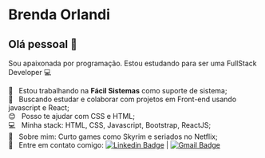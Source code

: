 # Brenda Orlandi

## Olá pessoal 👋
Sou apaixonada por programação.
Estou estudando para ser uma FullStack Developer :computer:

 :rocket:  &nbsp; Estou trabalhando na **Fácil Sistemas** como suporte de sistema;
 <br/> :purple_heart: &nbsp; Buscando estudar e colaborar com projetos em Front-end usando javascript e React;
 <br/> :blush: &nbsp; Posso te ajudar com CSS  e HTML;
 <br/> :computer: &nbsp; Minha stack: HTML, CSS, Javascript, Bootstrap, ReactJS;
 <br/> 💬  &nbsp; Sobre mim: Curto games como Skyrim e seriados no Netflix;
 <br/> :email: &nbsp; Entre em contato comigo: [![Linkedin Badge](https://img.shields.io/badge/-ThiagoMarinho-blue?style=flat-square&logo=Linkedin&logoColor=white&link=https://www.linkedin.com/in/brenda-orlandi/)](https://www.linkedin.com/in/brenda-orlandi/) 
| 
[![Gmail Badge](https://img.shields.io/badge/-brenda_orlandi@hotmail.com-c14438?style=flat-square&logo=Gmail&logoColor=white&link=mailto:brenda_orlandi@hotmail.com)](mailto:brenda_orlandi@hotmail.com)

```
